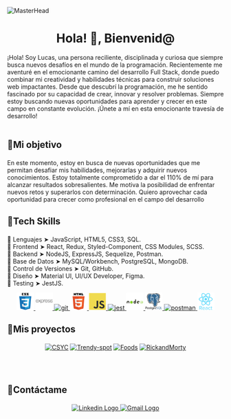 
![MasterHead](https://camo.githubusercontent.com/ba9f3bd30647e352a3f5e1e45eb45c6ec7bad6155cd16aaedf4a426738da0ca5/68747470733a2f2f696e646f616e616c79746963612e636f6d2f7374617469632f696d616765732f62616e6e6572722e676966)
<h1 align="center">Hola! 👋, Bienvenid@</h1>
¡Hola! Soy Lucas, una persona reciliente, disciplinada y curiosa que siempre busca nuevos desafíos en el mundo de la programación. Recientemente me aventuré en el emocionante camino del desarrollo Full Stack, donde puedo combinar mi creatividad y habilidades técnicas para construir soluciones web impactantes. Desde que descubrí la programación, me he sentido fascinado por su capacidad de crear, innovar y resolver problemas. Siempre estoy buscando nuevas oportunidades para aprender y crecer en este campo en constante evolución. ¡Únete a mí en esta emocionante travesía de desarrollo!
<br/>
<br/>
<p align="center">

## 📌Mi objetivo </p>

En este momento, estoy en busca de nuevas oportunidades que me permitan desafiar mis habilidades, mejorarlas y adquirir nuevos conocimientos. Estoy totalmente comprometido a dar el 110% de mí para alcanzar resultados sobresalientes. Me motiva la posibilidad de enfrentar nuevos retos y superarlos con determinación. Quiero aprovechar cada oportunidad para crecer como profesional en el campo del desarrollo
<p align="center">

## 📌Tech Skills</p>
💢 Lenguajes ➤ JavaScript, HTML5, CSS3, SQL.
<br>
💢 Frontend ➤ React, Redux, Styled-Component, CSS Modules, SCSS.
<br>
💢 Backend ➤ NodeJS, ExpressJS, Sequelize, Postman.
<br>
💢 Base de Datos ➤ MySQL/Workbench, PostgreSQL, MongoDB.
<br>
💢 Control de Versiones ➤ Git, GitHub.
<br>
💢 Diseño ➤ Material UI, UI/UX Developer, Figma.
<br>
💢 Testing ➤ JestJS.
<p align="center">
 <a href="https://www.w3schools.com/css/" target="_blank" rel="noreferrer"> 
<img src="https://raw.githubusercontent.com/devicons/devicon/master/icons/css3/css3-original-wordmark.svg" alt="css3" width="40" height="40"/> </a> <a href="https://expressjs.com" target="_blank" rel="noreferrer"> <img src="https://raw.githubusercontent.com/devicons/devicon/master/icons/express/express-original-wordmark.svg" alt="express" width="40" height="40"/> </a> <a href="https://git-scm.com/" target="_blank" rel="noreferrer"> 
<img src="https://www.vectorlogo.zone/logos/git-scm/git-scm-icon.svg" alt="git" width="40" height="40"/> </a> <a href="https://www.w3.org/html/" target="_blank" rel="noreferrer">
<img src="https://raw.githubusercontent.com/devicons/devicon/master/icons/html5/html5-original-wordmark.svg" alt="html5" width="40" height="40"/> </a> <a href="https://developer.mozilla.org/en-US/docs/Web/JavaScript" target="_blank" rel="noreferrer"> 
<img src="https://raw.githubusercontent.com/devicons/devicon/master/icons/javascript/javascript-original.svg" alt="javascript" width="40" height="40"/> </a> <a href="https://jestjs.io" target="_blank" rel="noreferrer"> 
<img src="https://www.vectorlogo.zone/logos/jestjsio/jestjsio-icon.svg" alt="jest" width="40" height="40"/> </a> <a href="https://nodejs.org" target="_blank" rel="noreferrer"> <img src="https://raw.githubusercontent.com/devicons/devicon/master/icons/nodejs/nodejs-original-wordmark.svg" alt="nodejs" width="40" height="40"/> </a> <a href="https://www.postgresql.org" target="_blank" rel="noreferrer"> 
<img src="https://raw.githubusercontent.com/devicons/devicon/master/icons/postgresql/postgresql-original-wordmark.svg" alt="postgresql" width="40" height="40"/> </a> <a href="https://postman.com" target="_blank" rel="noreferrer">
<img src="https://www.vectorlogo.zone/logos/getpostman/getpostman-icon.svg" alt="postman" width="40" height="40"/> </a> <a href="https://reactjs.org/" target="_blank" rel="noreferrer"> <img src="https://raw.githubusercontent.com/devicons/devicon/master/icons/react/react-original-wordmark.svg" alt="react" width="40" height="40"/> </a>
</p>

<p align="center">

## 📌Mis proyectos</p>
<p align="center">
    <a href="https://github.com/Henry-PF-CSYC/front-end/tree"><img width="262" src="https://denvercoder1-github-readme-stats.vercel.app/api/pin/?username=LucasGonzalezRighi&repo=front-end-csyc&theme=gruvbox&hide_border=true&show_icons=true" alt="CSYC"></a>
    <a href="https://github.com/LucasGonzalezRighi/front-trendy-app"><img width="262" src="https://denvercoder1-github-readme-stats.vercel.app/api/pin/?username=LucasGonzalezRighi&repo=front-trendy-app&theme=gruvbox&hide_border=true&show_icons=true" alt="Trendy-spot"></a>
    <a href="https://github.com/LucasGonzalezRighi/food"><img width="262" src="https://denvercoder1-github-readme-stats.vercel.app/api/pin/?username=LucasGonzalezRighi&repo=food&theme=gruvbox&hide_border=true&show_icons=true" alt="Foods"></a>
    <a href="https://github.com/LucasGonzalezRighi/rickandmorty"><img width="262" src="https://denvercoder1-github-readme-stats.vercel.app/api/pin/?username=lucasgonzalezrighi&repo=rickandmorty&theme=gruvbox&hide_border=true&show_icons=true" alt="RickandMorty"></a>
</p>
<br></br>
<p align="center">
 
## 📌Contáctame</p>
<p align="center">
    <a href="https://www.linkedin.com/in/gaston-comparin-34607925a/" ><img src="https://cdn.icon-icons.com/icons2/99/PNG/512/linkedin_socialnetwork_17441.png" alt="Linkedin Logo" height="70" >
    <a href="mailto:gastoncomparin92@gmail.com" ><img src="https://cdn.icon-icons.com/icons2/2631/PNG/512/gmail_new_logo_icon_159149.png" alt="Gmail Logo" height="80" >
</p>




